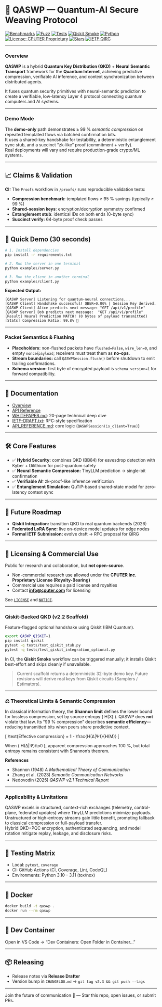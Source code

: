 # 🌌 QASWP — Quantum-AI Secure Weaving Protocol

[![Benchmarks](https://github.com/cputer/QASWP/actions/workflows/benchmarks.yml/badge.svg)](../../actions/workflows/benchmarks.yml)
[![Fuzz](https://github.com/cputer/QASWP/actions/workflows/fuzz.yml/badge.svg)](../../actions/workflows/fuzz.yml)
[![Tests](https://github.com/cputer/QASWP/actions/workflows/claim-tests.yml/badge.svg)](https://github.com/cputer/QASWP/actions/workflows/claim-tests.yml)
[![Qiskit Smoke](https://github.com/cputer/QASWP/actions/workflows/qiskit.yml/badge.svg)](../../actions/workflows/qiskit.yml)
[![Python](https://img.shields.io/badge/python-3.10%2B-blue.svg)](https://www.python.org/)
[![License: CPUTER Proprietary](https://img.shields.io/badge/license-CPUTER--Proprietary-red.svg)](LICENSE)
[![Stars](https://img.shields.io/github/stars/cputer/QASWP)](https://github.com/cputer/QASWP)
[![IETF QIRG](https://img.shields.io/badge/IETF-QIRG-blue)](https://datatracker.ietf.org/wg/qirg/)

---

### Overview

**QASWP** is a hybrid **Quantum Key Distribution (QKD)** + **Neural Semantic Transport** framework for the **Quantum Internet**, achieving predictive compression, verifiable AI inference, and context synchronization between distributed agents.

It fuses quantum security primitives with neural-semantic prediction to create a verifiable, low-latency Layer 4 protocol connecting quantum computers and AI systems.

---

### Demo Mode

The **demo-only** path demonstrates ≥ 99 % *semantic compression* on repeated templated flows via batched confirmation bits.  
It uses a shared-key handshake for testability, a deterministic entanglement sync stub, and a succinct “zk-like” proof (commitment + verify).  
Real deployments will vary and require production-grade crypto/ML systems.

---

## 📈 Claims & Validation

**CI:** The `Proofs` workflow in `/proofs/` runs reproducible validation tests:

- **Compression benchmark:** templated flows ≥ 95 % savings (typically ≥ 99 %)  
- **Shared-session keys:** encryption/decryption symmetry confirmed  
- **Entanglement stub:** identical IDs on both ends (0-byte sync)  
- **Succinct verify:** 64-byte proof check passes  

---

## 🚀 Quick Demo (30 seconds)

```bash
# 1. Install dependencies
pip install -r requirements.txt

# 2. Run the server in one terminal
python examples/server.py

# 3. Run the client in another terminal
python examples/client.py
```

**Expected Output:**

```text
[QASWP Server] Listening for quantum-neural connections...
[QASWP Client] Handshake successful! QBER=0.00% | Session Key derived.
[QASWP Client] Alice predicts next message: "GET /api/v1/profile"
[QASWP Server] Bob predicts next message:  "GET /api/v1/profile"
[Result] Neural Prediction MATCH! (0 bytes of payload transmitted)
[Stats] Compression Ratio: 99.8% 🚀
```

---

### Packet Semantics & Flushing

* **Placeholders:** non-flushed packets have `flushed=False`, `wire_len=0`, and empty `nonce`/`payload`; receivers must treat them as **no-ops**.
* **Stream boundaries:** call `QASWPSession.flush()` before shutdown to emit trailing confirmations.
* **Schema version:** first byte of encrypted payload is `schema_version=1` for forward compatibility.

---

## 📖 Documentation

* [Overview](/docs/overview.md)
* [API Reference](/docs/api.md)
* [WHITEPAPER.md](WHITEPAPER.md): 20-page technical deep dive
* [IETF-DRAFT.txt](IETF-DRAFT.txt): RFC-style specification
* [API_REFERENCE.md](API_REFERENCE.md): core logic (`QASWPSession(is_client=True)`)

---

## 🛠 Core Features

* ✅ **Hybrid Security:** combines QKD (BB84) for eavesdrop detection with Kyber + Dilithium for post-quantum safety
* ✅ **Neural Semantic Compression:** TinyLLM prediction → single-bit confirmation
* ✅ **Verifiable AI:** zk-proof-like inference verification
* ✅ **Entanglement Simulation:** QuTiP-based shared-state model for zero-latency context sync

---

## 🔮 Future Roadmap

* **Qiskit Integration:** transition QKD to real quantum backends (2026)
* **Federated LoRA Sync:** live on-device model updates for edge nodes
* **Formal IETF Submission:** evolve draft → RFC proposal for QIRG

---

## 🔐 Licensing & Commercial Use

Public for research and collaboration, but **not open-source**.

* Non-commercial research use allowed under the **CPUTER Inc. Proprietary License (Royalty-Bearing)**
* Commercial use requires a paid license and royalties
* Contact **[info@cputer.com](mailto:info@cputer.com)** for licensing

See [`LICENSE`](./LICENSE) and [`NOTICE`](./NOTICE).

---

### Qiskit-Backed QKD (v2.2 Scaffold)

Feature-flagged optional handshake using Qiskit (IBM Quantum).

```bash
export QASWP_QISKIT=1
pip install qiskit
pytest -q tests/test_qiskit_stub.py
pytest -q tests/test_qiskit_integration_optional.py
```

In CI, the **Qiskit Smoke** workflow can be triggered manually; it installs Qiskit best-effort and skips cleanly if unavailable.

> Current scaffold returns a deterministic 32-byte demo key.
> Future revisions will derive real keys from Qiskit circuits (Samplers / Estimators).

---

### ⚖️ Theoretical Limits & Semantic Compression

In classical information theory, the **Shannon limit** defines the lower bound for lossless compression, set by source entropy ( H(X) ).
QASWP does **not** violate that law.
Its “99 % compression” describes **semantic efficiency**—reducing transmitted bits when peers share predictive context.

[
\text{Effective compression} = 1 - \frac{H(Δ|Ψ)}{H(M)}
]

When ( H(Δ|Ψ)\to0 ), apparent compression approaches 100 %, but total entropy remains consistent with Shannon’s theorem.

**References**

* Shannon (1948) *A Mathematical Theory of Communication*
* Zhang et al. (2023) *Semantic Communication Networks*
* Nedovodin (2025) *QASWP v2.1 Technical Report*

---

### Applicability & Limitations

QASWP excels in structured, context-rich exchanges (telemetry, control-plane, federated updates) where TinyLLM predictions minimize payloads.<br>
Unstructured or high-entropy streams gain little benefit, prompting fallback to classical compression or full-payload transfer.<br>
Hybrid QKD+PQC encryption, authenticated sequencing, and model rotation mitigate replay, leakage, and disclosure risks.

---

## 🧪 Testing Matrix

* Local: `pytest`, `coverage`
* CI: GitHub Actions (CI, Coverage, Lint, CodeQL)
* Environments: Python 3.10 – 3.11 (tox/nox)

---

## 🐳 Docker

```bash
docker build -t qaswp .
docker run --rm qaswp
```

---

## 🧰 Dev Container

Open in VS Code → “Dev Containers: Open Folder in Container…”

---

## 📦 Releasing

* Release notes via **Release Drafter**
* Version bump in `CHANGELOG.md` → `git tag v2.3 && git push --tags`

---

Join the future of communication 🌌 — Star this repo, open issues, or submit PRs.

